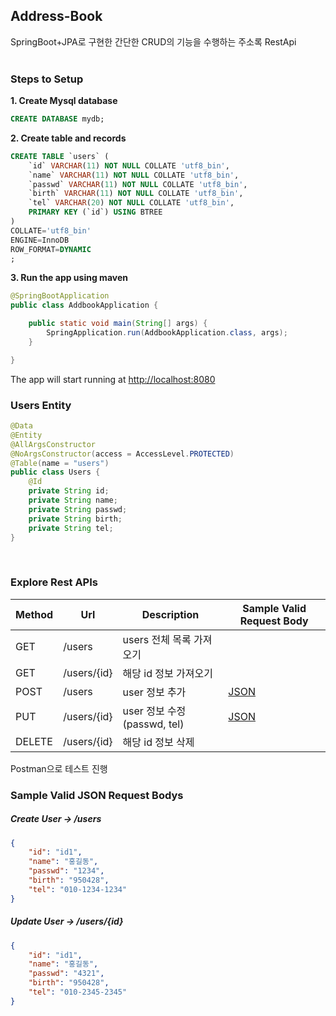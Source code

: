 ## Address-Book

SpringBoot+JPA로 구현한 간단한 CRUD의 기능을 수행하는 주소록 RestApi  
</br>

### Steps to Setup

**1. Create Mysql database**
```sql
CREATE DATABASE mydb;
```

**2. Create table and records**
```sql
CREATE TABLE `users` (
	`id` VARCHAR(11) NOT NULL COLLATE 'utf8_bin',
	`name` VARCHAR(11) NOT NULL COLLATE 'utf8_bin',
	`passwd` VARCHAR(11) NOT NULL COLLATE 'utf8_bin',
	`birth` VARCHAR(11) NOT NULL COLLATE 'utf8_bin',
	`tel` VARCHAR(20) NOT NULL COLLATE 'utf8_bin',
	PRIMARY KEY (`id`) USING BTREE
)
COLLATE='utf8_bin'
ENGINE=InnoDB
ROW_FORMAT=DYNAMIC
;
```

**3. Run the app using maven**

```java
@SpringBootApplication
public class AddbookApplication {

	public static void main(String[] args) {
		SpringApplication.run(AddbookApplication.class, args);
	}

}
```
The app will start running at <http://localhost:8080>
</br>

### Users Entity
```java
@Data
@Entity
@AllArgsConstructor
@NoArgsConstructor(access = AccessLevel.PROTECTED)
@Table(name = "users")
public class Users {
    @Id
    private String id;
    private String name;
    private String passwd;
    private String birth;
    private String tel;
}
```
</br>

### Explore Rest APIs

| Method | Url | Description | Sample Valid Request Body |
| ------ | --- | ----------- | ------------------------- |
| GET    | /users | users 전체 목록 가져오기 | |
| GET    | /users/{id} | 해당 id 정보 가져오기 | |
| POST   | /users | user 정보 추가 | [JSON](#post) |
| PUT    | /users/{id} | user 정보 수정 (passwd, tel) | [JSON](#put) |
| DELETE | /users/{id} | 해당 id 정보 삭제 | |

Postman으로 테스트 진행

### Sample Valid JSON Request Bodys

##### <a id="post">Create User -> /users</a>
```json
{
    "id": "id1",
    "name": "홍길동",
    "passwd": "1234",
    "birth": "950428",
    "tel": "010-1234-1234"
}
```

##### <a id="put">Update User -> /users/{id}</a>
```json
{
    "id": "id1",
    "name": "홍길동",
    "passwd": "4321",
    "birth": "950428",
    "tel": "010-2345-2345"
}
```
